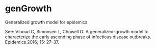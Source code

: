 # genGrowth
Generalized growth model for epidemics

See: Viboud C, Simonsen L, Chowell G. A generalized-growth model to characterize the early ascending phase of infectious disease outbreaks. Epidemics 2016; 15: 27–37.
